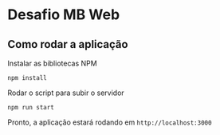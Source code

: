# Desafio MB Web

## Como rodar a aplicação

Instalar as bibliotecas NPM

`npm install`

Rodar o script para subir o servidor

`npm run start`

Pronto, a aplicação estará rodando em `http://localhost:3000`
